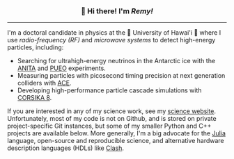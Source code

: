 <h3 align="center">👋 Hi there! I'm <i>Remy!</i></h3>

---

I'm a doctoral candidate in physics at the 🌴 University of Hawai'i 🌴 where I use _radio-frequency (RF)_ and _microwave systems_ to detect high-energy particles, including:

+ Searching for ultrahigh-energy neutrinos in the Antarctic ice with the [ANITA](https://en.wikipedia.org/wiki/Antarctic_Impulsive_Transient_Antenna) and [PUEO](https://pueo.space/) experiments.
+ Measuring particles with picosecond timing precision at next generation colliders with [ACE](https://arxiv.org/pdf/1708.01798.pdf).
+ Developing high-performance particle cascade simulations with [CORSIKA 8](https://gitlab.ikp.kit.edu/AirShowerPhysics/corsika).

If you are interested in any of my science work, see my [science website](https://remyprechelt.xyz/). Unfortunately, most of my code is not on Github, and is stored on private project-specific Git instances, but some of my smaller Python and C++ projects are available below. More generally, I'm a big advocate for the [Julia](https://julialang.org/) language, open-source and reproducible science, and alternative hardware description languages (HDLs) like [Clash](https://clash-lang.org/).

<!--
**rprechelt/rprechelt** is a ✨ _special_ ✨ repository because its `README.md` (this file) appears on your GitHub profile.

Here are some ideas to get you started:

- 🔭 I’m currently working on ...
- 🌱 I’m currently learning ...
- 👯 I’m looking to collaborate on ...
- 🤔 I’m looking for help with ...
- 💬 Ask me about ...
- 📫 How to reach me: ...
- 😄 Pronouns: ...
- ⚡ Fun fact: ...
-->
